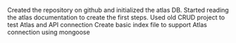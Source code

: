 Created the repository on github and initialized the atlas DB. Started reading the atlas documentation to create the first steps.
Used old CRUD project to test Atlas and API connection
Create basic index file to support Atlas connection using mongoose
